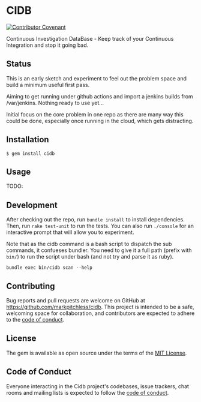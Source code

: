 # CIDB

[![Contributor Covenant](https://img.shields.io/badge/Contributor%20Covenant-2.0-4baaaa.svg)](code_of_conduct.md) 

Continuous Investigation DataBase - Keep track of your Continuous Integration and stop it going bad.

## Status

This is an early sketch and experiment to feel out the problem space and build a minimum useful first pass.

Aiming to get running under github actions and import a jenkins builds from /var/jenkins.
Nothing ready to use yet...

Initial focus on the core problem in one repo as there are many way this could be done, especially once running in the cloud, which gets distracting.

## Installation


    $ gem install cidb

## Usage

TODO:

## Development

After checking out the repo, run `bundle install` to install dependencies. Then, run `rake test-unit` to run the tests. You can also run `./console` for an interactive prompt that will allow you to experiment.

Note that as the cidb command is a bash script to dispatch the sub commands, it confueses bundler. You need to give it a full path (prefix with `bin/`) to run the script under bash (and not try and parse it as ruby).

```
bundle exec bin/cidb scan --help
```

## Contributing

Bug reports and pull requests are welcome on GitHub at https://github.com/markpitchless/cidb. This project is intended to be a safe, welcoming space for collaboration, and contributors are expected to adhere to the [code of conduct](https://github.com/markpitchless/cidb/blob/master/CODE_OF_CONDUCT.md).

## License

The gem is available as open source under the terms of the [MIT License](https://opensource.org/licenses/MIT).

## Code of Conduct

Everyone interacting in the Cidb project's codebases, issue trackers, chat rooms and mailing lists is expected to follow the [code of conduct](https://github.com/markpitchless/cidb/blob/master/CODE_OF_CONDUCT.md).
